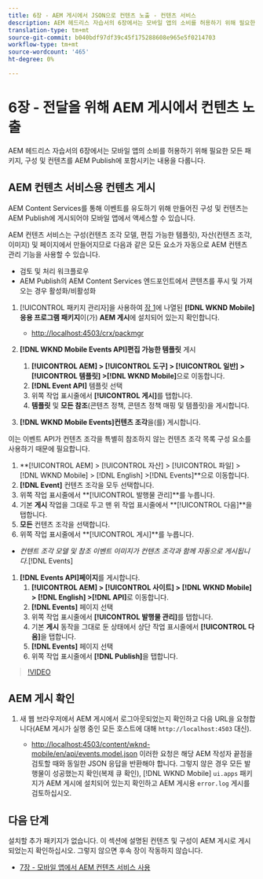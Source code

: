 ```yaml
---
title: 6장 - AEM 게시에서 JSON으로 컨텐츠 노출 - 컨텐츠 서비스
description: AEM 헤드리스 자습서의 6장에서는 모바일 앱의 소비를 허용하기 위해 필요한 모든 패키지, 구성 및 컨텐츠를 AEM Publish에 포함시키는 내용을 다룹니다.
translation-type: tm+mt
source-git-commit: b040bdf97df39c45f175288608e965e5f0214703
workflow-type: tm+mt
source-wordcount: '465'
ht-degree: 0%

---
```



# 6장 - 전달을 위해 AEM 게시에서 컨텐츠 노출

AEM 헤드리스 자습서의 6장에서는 모바일 앱의 소비를 허용하기 위해 필요한 모든 패키지, 구성 및 컨텐츠를 AEM Publish에 포함시키는 내용을 다룹니다.

## AEM 컨텐츠 서비스용 컨텐츠 게시

AEM Content Services를 통해 이벤트를 유도하기 위해 만들어진 구성 및 컨텐츠는 AEM Publish에 게시되어야 모바일 앱에서 액세스할 수 있습니다.

AEM 컨텐츠 서비스는 구성(컨텐츠 조각 모델, 편집 가능한 템플릿), 자산(컨텐츠 조각, 이미지) 및 페이지에서 만들어지므로 다음과 같은 모든 요소가 자동으로 AEM 컨텐츠 관리 기능을 사용할 수 있습니다.

* 검토 및 처리 워크플로우
* AEM Publish의 AEM Content Services 엔드포인트에서 콘텐츠를 푸시 및 가져오는 경우 활성화/비활성화

1. [!UICONTROL 패키지 관리자]을 사용하여 [장 1](./chapter-1.md#wknd-mobile-application-packages)에 나열된 **[!DNL WKND Mobile]응용 프로그램 패키지**&#x200B;이(가) **AEM 게시**&#x200B;에 설치되어 있는지 확인합니다.
   * [http://localhost:4503/crx/packmgr](http://localhost:4503/crx/packmgr)

1. **[!DNL WKND Mobile Events API]편집 가능한 템플릿** 게시
   1. **[!UICONTROL AEM] > [!UICONTROL 도구] > [!UICONTROL 일반] > [!UICONTROL 템플릿] >[!DNL WKND Mobile]**&#x200B;으로 이동합니다.
   1. **[!DNL Event API]** 템플릿 선택
   1. 위쪽 작업 표시줄에서 **[!UICONTROL 게시]**&#x200B;를 탭합니다.
   1. **템플릿** 및 **모든 참조**(콘텐츠 정책, 콘텐츠 정책 매핑 및 템플릿)을 게시합니다.

1. **[!DNL WKND Mobile Events]컨텐츠 조각**&#x200B;을(를) 게시합니다.

이는 이벤트 API가 컨텐츠 조각을 특별히 참조하지 않는 컨텐츠 조각 목록 구성 요소를 사용하기 때문에 필요합니다.
1. **[!UICONTROL AEM] > [!UICONTROL 자산] > [!UICONTROL 파일] > [!DNL WKND Mobile] > [!DNL English] >[!DNL Events]**으로 이동합니다.
1. **[!DNL Event]** 컨텐츠 조각을 모두 선택합니다.
1. 위쪽 작업 표시줄에서 **[!UICONTROL 발행물 관리]**를 누릅니다.
1. 기본 **게시** 작업을 그대로 두고 맨 위 작업 표시줄에서 **[!UICONTROL 다음]**을 탭합니다.
1. **모든** 컨텐츠 조각을 선택합니다.
1. 위쪽 작업 표시줄에서 **[!UICONTROL 게시]**를 누릅니다.
* *컨텐트 조각 모델 및 참조 이벤트 이미지가 컨텐츠 조각과 함께 자동으로 게시됩니다.*[!DNL Events]

1. **[!DNL Events API]페이지**&#x200B;를 게시합니다.
   1. **[!UICONTROL AEM] > [!UICONTROL 사이트] > [!DNL WKND Mobile] > [!DNL English] >[!DNL API]**&#x200B;로 이동합니다.
   1. **[!DNL Events]** 페이지 선택
   1. 위쪽 작업 표시줄에서 **[!UICONTROL 발행물 관리]**&#x200B;를 탭합니다.
   1. 기본 **게시** 동작을 그대로 둔 상태에서 상단 작업 표시줄에서 **[!UICONTROL 다음]**&#x200B;을 탭합니다.
   1. **[!DNL Events]** 페이지 선택
   1. 위쪽 작업 표시줄에서 **[!DNL Publish]**&#x200B;을 탭합니다.

>[!VIDEO](https://video.tv.adobe.com/v/28343/?quality=12&learn=on)

## AEM 게시 확인

1. 새 웹 브라우저에서 AEM 게시에서 로그아웃되었는지 확인하고 다음 URL을 요청합니다(AEM 게시가 실행 중인 모든 호스트에 대해 `http://localhost:4503` 대신).

   * [http://localhost:4503/content/wknd-mobile/en/api/events.model.json](http://localhost:4503/content/wknd-mobile/en/api/events.model.tidy.json)
   이러한 요청은 해당 AEM 작성자 끝점을 검토할 때와 동일한 JSON 응답을 반환해야 합니다. 그렇지 않은 경우 모든 발행물이 성공했는지 확인(복제 큐 확인), [!DNL WKND Mobile] `ui.apps` 패키지가 AEM 게시에 설치되어 있는지 확인하고 AEM 게시용 `error.log` 게시를 검토하십시오.

## 다음 단계

설치할 추가 패키지가 없습니다. 이 섹션에 설명된 컨텐츠 및 구성이 AEM 게시로 게시되었는지 확인하십시오. 그렇지 않으면 후속 장이 작동하지 않습니다.

* [7장 - 모바일 앱에서 AEM 컨텐츠 서비스 사용](./chapter-7.md)
